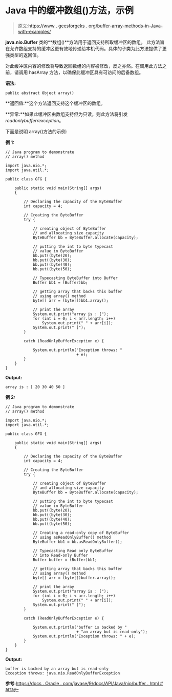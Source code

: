 # Java 中的缓冲数组()方法，示例

> 原文:[https://www . geesforgeks . org/buffer-array-methods-in-Java-with-examples/](https://www.geeksforgeeks.org/buffer-array-methods-in-java-with-examples/)

**java.nio.Buffer** 类的**数组()**方法用于返回支持所取缓冲区的数组。
此方法旨在允许数组支持的缓冲区更有效地传递给本机代码。具体的子类为此方法提供了更强类型的返回值。

对此缓冲区内容的修改将导致返回数组的内容被修改，反之亦然。在调用此方法之前，请调用 hasArray 方法，以确保此缓冲区具有可访问的后备数组。

**语法:**

```
public abstract Object array()
```

**返回值:**这个方法返回支持这个缓冲区的数组。

**异常:**如果此缓冲区由数组支持但为只读，则此方法将引发*readonlybufferrexception*。

下面是说明 array()方法的示例:

**例 1:**

```
// Java program to demonstrate
// array() method

import java.nio.*;
import java.util.*;

public class GFG {

    public static void main(String[] args)
    {

        // Declaring the capacity of the ByteBuffer
        int capacity = 4;

        // Creating the ByteBuffer
        try {

            // creating object of ByteBuffer
            // and allocating size capacity
            ByteBuffer bb = ByteBuffer.allocate(capacity);

            // putting the int to byte typecast
            // value in ByteBuffer
            bb.put((byte)20);
            bb.put((byte)30);
            bb.put((byte)40);
            bb.put((byte)50);

            // Typecasting ByteBuffer into Buffer
            Buffer bb1 = (Buffer)bb;

            // getting array that backs this buffer
            // using array() method
            byte[] arr = (byte[])bb1.array();

            // print the array
            System.out.print("array is : [");
            for (int i = 0; i < arr.length; i++)
                System.out.print(" " + arr[i]);
            System.out.print(" ]");
        }

        catch (ReadOnlyBufferException e) {

            System.out.println("Exception throws: "
                               + e);
        }
    }
}
```

**Output:**

```
array is : [ 20 30 40 50 ]

```

**例 2:**

```
// Java program to demonstrate
// array() method

import java.nio.*;
import java.util.*;

public class GFG {

    public static void main(String[] args)
    {

        // Declaring the capacity of the ByteBuffer
        int capacity = 4;

        // Creating the ByteBuffer
        try {

            // creating object of ByteBuffer
            // and allocating size capacity
            ByteBuffer bb = ByteBuffer.allocate(capacity);

            // putting the int to byte typecast
            // value in ByteBuffer
            bb.put((byte)20);
            bb.put((byte)30);
            bb.put((byte)40);
            bb.put((byte)50);

            // Creating a read-only copy of ByteBuffer
            // using asReadOnlyBuffer() method
            ByteBuffer bb1 = bb.asReadOnlyBuffer();

            // Typecasting Read only ByteBuffer
            // into Read-only Buffer
            Buffer buffer = (Buffer)bb1;

            // getting array that backs this buffer
            // using array() method
            byte[] arr = (byte[])buffer.array();

            // print the array
            System.out.print("array is : [");
            for (int i = 0; i < arr.length; i++)
                System.out.print(" " + arr[i]);
            System.out.print(" ]");
        }

        catch (ReadOnlyBufferException e) {

            System.out.println("buffer is backed by "
                               + "an array but is read-only");
            System.out.println("Exception throws: " + e);
        }
    }
}
```

**Output:**

```
buffer is backed by an array but is read-only
Exception throws: java.nio.ReadOnlyBufferException

```

**参考:**[https://docs . Oracle . com/javase/9/docs/API/Java/nio/buffer . html # array–](https://docs.oracle.com/javase/9/docs/api/java/nio/Buffer.html#array--)